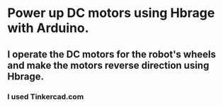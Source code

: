 # Power up DC motors using Hbrage with Arduino.
## I operate the DC motors for the robot's wheels and make the motors reverse direction using Hbrage.
### I used Tinkercad.com 
